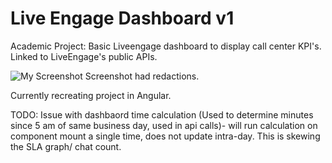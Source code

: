 # Live Engage Dashboard v1

Academic Project:
Basic Liveengage dashboard to display call center KPI's. Linked to LiveEngage's public APIs.


<img src="../screenshot.png" alt="My Screenshot"/>
Screenshot had redactions.

Currently recreating project in Angular.

TODO:
Issue with dashbaord time calculation (Used to determine minutes since 5 am of same business day, used in api calls)- will run calculation on component mount a single time, does not update intra-day. This is skewing the SLA graph/ chat count.

